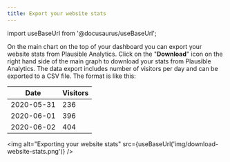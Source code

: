 ```yaml
---
title: Export your website stats
---
```


import useBaseUrl from '@docusaurus/useBaseUrl';

On the main chart on the top of your dashboard you can export your website stats from Plausible Analytics. Click on the "**Download**" icon on the right hand side of the main graph to download your stats from Plausible Analytics. The data export includes number of visitors per day and can be exported to a CSV file. The format is like this:

| Date       | Visitors |
|------------|----------|
| 2020-05-31 | 236      |
| 2020-06-01 | 396      |
| 2020-06-02 | 404      |

<img alt="Exporting your website stats" src={useBaseUrl('img/download-website-stats.png')} />
